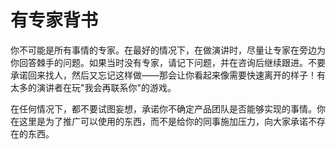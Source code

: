 # 有专家背书

你不可能是所有事情的专家。在最好的情况下，在做演讲时，尽量让专家在旁边为你回答棘手的问题。如果当时没有专家，请记下问题，并在咨询后继续跟进。不要承诺回来找人，然后又忘记这样做——那会让你看起来像需要快速离开的样子！有太多的演讲者在玩"我会再联系你"的游戏。

在任何情况下，都不要试图妄想，承诺你不确定产品团队是否能够实现的事情。你在这里是为了推广可以使用的东西，而不是给你的同事施加压力，向大家承诺不存在的东西。